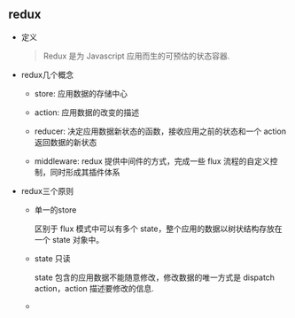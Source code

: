## redux

* 定义

    > Redux 是为 Javascript 应用而生的可预估的状态容器.

* redux几个概念

    - store: 应用数据的存储中心

    - action: 应用数据的改变的描述

    - reducer: 决定应用数据新状态的函数，接收应用之前的状态和一个 action 返回数据的新状态

    - middleware: redux 提供中间件的方式，完成一些 flux 流程的自定义控制，同时形成其插件体系

* redux三个原则

    - 单一的store

        区别于 flux 模式中可以有多个 state，整个应用的数据以树状结构存放在一个 state 对象中。

    - state 只读

        state 包含的应用数据不能随意修改，修改数据的唯一方式是 dispatch action，action 描述要修改的信息.

    - 
